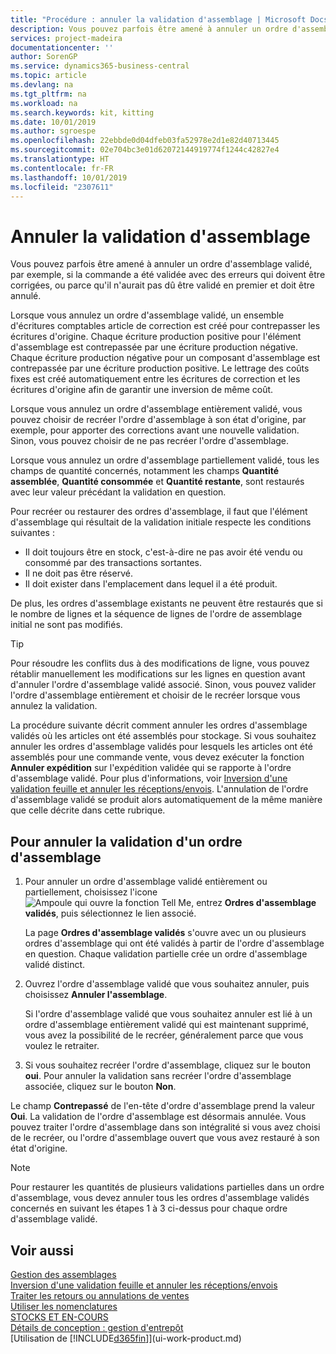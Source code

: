 ```yaml
---
title: "Procédure : annuler la validation d'assemblage | Microsoft Docs"
description: Vous pouvez parfois être amené à annuler un ordre d'assemblage validé, par exemple, si la commande a été validée avec des erreurs qui doivent être corrigées, ou parce qu'il n'aurait pas dû être validé en premier et doit être annulé.
services: project-madeira
documentationcenter: ''
author: SorenGP
ms.service: dynamics365-business-central
ms.topic: article
ms.devlang: na
ms.tgt_pltfrm: na
ms.workload: na
ms.search.keywords: kit, kitting
ms.date: 10/01/2019
ms.author: sgroespe
ms.openlocfilehash: 22ebbde0d04dfeb03fa52978e2d1e82d40713445
ms.sourcegitcommit: 02e704bc3e01d62072144919774f1244c42827e4
ms.translationtype: HT
ms.contentlocale: fr-FR
ms.lasthandoff: 10/01/2019
ms.locfileid: "2307611"
---
```

# <a name="undo-assembly-posting"></a>Annuler la validation d'assemblage
Vous pouvez parfois être amené à annuler un ordre d'assemblage validé, par exemple, si la commande a été validée avec des erreurs qui doivent être corrigées, ou parce qu'il n'aurait pas dû être validé en premier et doit être annulé.

Lorsque vous annulez un ordre d'assemblage validé, un ensemble d'écritures comptables article de correction est créé pour contrepasser les écritures d'origine. Chaque écriture production positive pour l'élément d'assemblage est contrepassée par une écriture production négative. Chaque écriture production négative pour un composant d'assemblage est contrepassée par une écriture production positive. Le lettrage des coûts fixes est créé automatiquement entre les écritures de correction et les écritures d'origine afin de garantir une inversion de même coût.  

Lorsque vous annulez un ordre d'assemblage entièrement validé, vous pouvez choisir de recréer l'ordre d'assemblage à son état d'origine, par exemple, pour apporter des corrections avant une nouvelle validation. Sinon, vous pouvez choisir de ne pas recréer l'ordre d'assemblage.  

Lorsque vous annulez un ordre d'assemblage partiellement validé, tous les champs de quantité concernés, notamment les champs **Quantité assemblée**, **Quantité consommée** et **Quantité restante**, sont restaurés avec leur valeur précédant la validation en question.  

Pour recréer ou restaurer des ordres d'assemblage, il faut que l'élément d'assemblage qui résultait de la validation initiale respecte les conditions suivantes :  

-   Il doit toujours être en stock, c'est-à-dire ne pas avoir été vendu ou consommé par des transactions sortantes.  
-   Il ne doit pas être réservé.  
-   Il doit exister dans l'emplacement dans lequel il a été produit.  

De plus, les ordres d'assemblage existants ne peuvent être restaurés que si le nombre de lignes et la séquence de lignes de l'ordre de assemblage initial ne sont pas modifiés.  

> [!TIP]  
>  Pour résoudre les conflits dus à des modifications de ligne, vous pouvez rétablir manuellement les modifications sur les lignes en question avant d'annuler l'ordre d'assemblage validé associé. Sinon, vous pouvez valider l'ordre d'assemblage entièrement et choisir de le recréer lorsque vous annulez la validation.  

La procédure suivante décrit comment annuler les ordres d'assemblage validés où les articles ont été assemblés pour stockage. Si vous souhaitez annuler les ordres d'assemblage validés pour lesquels les articles ont été assemblés pour une commande vente, vous devez exécuter la fonction **Annuler expédition** sur l'expédition validée qui se rapporte à l'ordre d'assemblage validé. Pour plus d'informations, voir [Inversion d'une validation feuille et annuler les réceptions/envois](finance-how-reverse-journal-posting.md). L'annulation de l'ordre d'assemblage validé se produit alors automatiquement de la même manière que celle décrite dans cette rubrique.  

## <a name="to-undo-posting-of-an-assembly-order"></a>Pour annuler la validation d'un ordre d'assemblage  
1.  Pour annuler un ordre d'assemblage validé entièrement ou partiellement, choisissez l'icone ![Ampoule qui ouvre la fonction Tell Me](media/ui-search/search_small.png "Dites-moi ce que vous voulez faire"), entrez **Ordres d'assemblage validés**, puis sélectionnez le lien associé.  

    La page **Ordres d'assemblage validés** s'ouvre avec un ou plusieurs ordres d'assemblage qui ont été validés à partir de l'ordre d'assemblage en question. Chaque validation partielle crée un ordre d'assemblage validé distinct.  
2.  Ouvrez l'ordre d'assemblage validé que vous souhaitez annuler, puis choisissez **Annuler l'assemblage**.  

    Si l'ordre d'assemblage validé que vous souhaitez annuler est lié à un ordre d'assemblage entièrement validé qui est maintenant supprimé, vous avez la possibilité de le recréer, généralement parce que vous voulez le retraiter.  
3.  Si vous souhaitez recréer l'ordre d'assemblage, cliquez sur le bouton **oui**. Pour annuler la validation sans recréer l'ordre d'assemblage associée, cliquez sur le bouton **Non**.  

Le champ **Contrepassé** de l'en\-tête d'ordre d'assemblage prend la valeur **Oui**. La validation de l'ordre d'assemblage est désormais annulée. Vous pouvez traiter l'ordre d'assemblage dans son intégralité si vous avez choisi de le recréer, ou l'ordre d'assemblage ouvert que vous avez restauré à son état d'origine.  

> [!NOTE]  
>  Pour restaurer les quantités de plusieurs validations partielles dans un ordre d'assemblage, vous devez annuler tous les ordres d'assemblage validés concernés en suivant les étapes 1 à 3 ci-dessus pour chaque ordre d'assemblage validé.  

## <a name="see-also"></a>Voir aussi  
[Gestion des assemblages](assembly-assemble-items.md)  
[Inversion d'une validation feuille et annuler les réceptions/envois](finance-how-reverse-journal-posting.md)  
[Traiter les retours ou annulations de ventes](sales-how-process-sales-returns-cancellations.md)    
[Utiliser les nomenclatures](inventory-how-work-BOMs.md)  
[STOCKS ET EN-COURS](inventory-manage-inventory.md)  
[Détails de conception : gestion d'entrepôt](design-details-warehouse-management.md)  
[Utilisation de [!INCLUDE[d365fin](includes/d365fin_md.md)]](ui-work-product.md)
